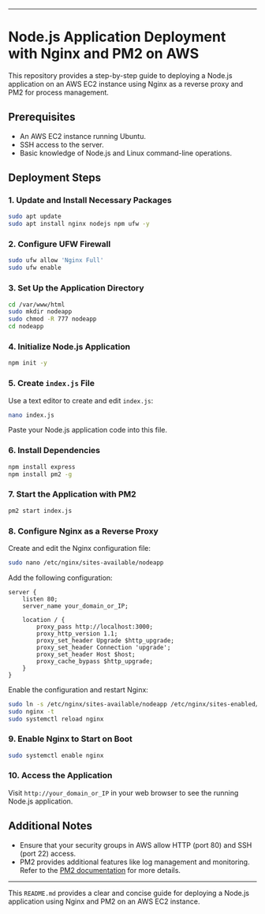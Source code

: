 
---

# Node.js Application Deployment with Nginx and PM2 on AWS

This repository provides a step-by-step guide to deploying a Node.js application on an AWS EC2 instance using Nginx as a reverse proxy and PM2 for process management.

## Prerequisites

- An AWS EC2 instance running Ubuntu.
- SSH access to the server.
- Basic knowledge of Node.js and Linux command-line operations.

## Deployment Steps

### 1. Update and Install Necessary Packages


```bash
sudo apt update
sudo apt install nginx nodejs npm ufw -y
```


### 2. Configure UFW Firewall


```bash
sudo ufw allow 'Nginx Full'
sudo ufw enable
```


### 3. Set Up the Application Directory


```bash
cd /var/www/html
sudo mkdir nodeapp
sudo chmod -R 777 nodeapp
cd nodeapp
```


### 4. Initialize Node.js Application


```bash
npm init -y
```


### 5. Create `index.js` File

Use a text editor to create and edit `index.js`:


```bash
nano index.js
```


Paste your Node.js application code into this file.

### 6. Install Dependencies


```bash
npm install express
npm install pm2 -g
```


### 7. Start the Application with PM2


```bash
pm2 start index.js
```


### 8. Configure Nginx as a Reverse Proxy

Create and edit the Nginx configuration file:


```bash
sudo nano /etc/nginx/sites-available/nodeapp
```


Add the following configuration:


```nginx
server {
    listen 80;
    server_name your_domain_or_IP;

    location / {
        proxy_pass http://localhost:3000;
        proxy_http_version 1.1;
        proxy_set_header Upgrade $http_upgrade;
        proxy_set_header Connection 'upgrade';
        proxy_set_header Host $host;
        proxy_cache_bypass $http_upgrade;
    }
}
```


Enable the configuration and restart Nginx:


```bash
sudo ln -s /etc/nginx/sites-available/nodeapp /etc/nginx/sites-enabled/
sudo nginx -t
sudo systemctl reload nginx
```


### 9. Enable Nginx to Start on Boot


```bash
sudo systemctl enable nginx
```


### 10. Access the Application

Visit `http://your_domain_or_IP` in your web browser to see the running Node.js application.

## Additional Notes

- Ensure that your security groups in AWS allow HTTP (port 80) and SSH (port 22) access.
- PM2 provides additional features like log management and monitoring. Refer to the [PM2 documentation](https://pm2.keymetrics.io/) for more details.

---

This `README.md` provides a clear and concise guide for deploying a Node.js application using Nginx and PM2 on an AWS EC2 instance. 
